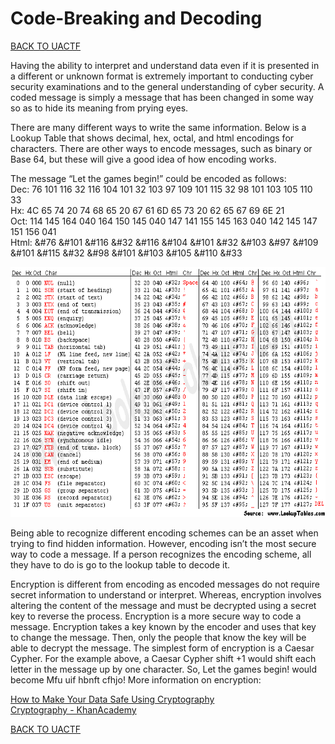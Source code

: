 # Code-Breaking and Decoding 
[BACK TO UACTF](/UACTF)<br>

Having the ability to interpret and understand data even if it is presented in a different or unknown format is extremely important to conducting cyber security examinations and to the general understanding of cyber security. A coded message is simply a message that has been changed in some way so as to hide its meaning from prying eyes. <br>

There are many different ways to write the same information. Below is a Lookup Table that shows decimal, hex, octal, and html encodings for characters. There are other ways to encode messages, such as binary or Base 64, but these will give a good idea of how encoding works. <br>

The message “Let the games begin!” could be encoded as follows: <br>
Dec: 76 101 116 32 116 104 101 32 103 97 109 101 115 32 98 101 103 105 110 33 <br>
Hx: 4C 65 74 20 74 68 65 20 67 61 6D 65 73 20 62 65 67 69 6E 21 <br>
Oct: 114 145 164 040 164 150 145 040 147 141 155 145 163 040 142 145 147 151 156 041 <br>
Html: &#76 &#101 &#116 &#32 &#116 &#104 &#101 &#32 &#103 &#97 &#109 &#101 &#115 &#32 &#98 &#101 &#103 &#105 &#110 &#33 <br>

<p align="center">
<img width="650px" height="400px" src="/00_Archive/images/asciiTable.png" alt="AsciiTable"/>
</p>

Being able to recognize different encoding schemes can be an asset when trying to find hidden information. However, encoding isn’t the most secure way to code a message. If a person recognizes the encoding scheme, all they have to do is go to the lookup table to decode it. <br>

Encryption is different from encoding as encoded messages do not require secret information to understand or interpret. Whereas, encryption involves altering the content of the message and must be decrypted using a secret key to reverse the process. Encryption is a more secure way to code a message. Encryption takes a key known by the encoder and uses that key to change the message. Then, only the people that know the key will be able to decrypt the message. The simplest form of encryption is a Caesar Cypher. For the example above, a Caesar Cypher shift +1 would shift each letter in the message up by one character. So, Let the games begin! would become Mfu uif hbnft cfhjo! More information on encryption: <br>

[How to Make Your Data Safe Using Cryptography](https://www.guru99.com/how-to-make-your-data-safe-using-cryptography.html) <br>
[Cryptography - KhanAcademy](https://www.khanacademy.org/computing/computer-science/cryptography) <br>

[BACK TO UACTF](/UACTF)<br>
